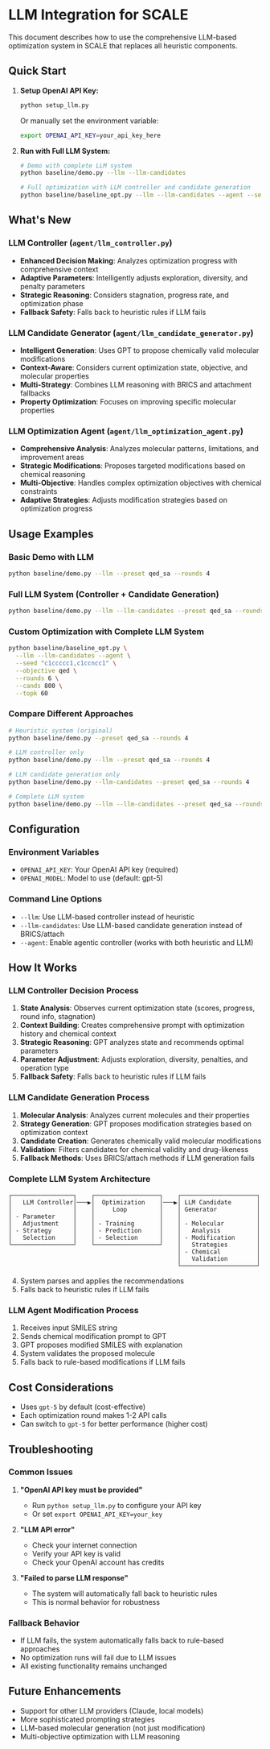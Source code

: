 # LLM Integration for SCALE

This document describes how to use the comprehensive LLM-based optimization system in SCALE that replaces all heuristic components.

## Quick Start

1. **Setup OpenAI API Key:**
   ```bash
   python setup_llm.py
   ```
   Or manually set the environment variable:
   ```bash
   export OPENAI_API_KEY=your_api_key_here
   ```

2. **Run with Full LLM System:**
   ```bash
   # Demo with complete LLM system
   python baseline/demo.py --llm --llm-candidates
   
   # Full optimization with LLM controller and candidate generation
   python baseline/baseline_opt.py --llm --llm-candidates --agent --seed "c1ccccc1" --rounds 6
   ```

## What's New

### LLM Controller (`agent/llm_controller.py`)
- **Enhanced Decision Making**: Analyzes optimization progress with comprehensive context
- **Adaptive Parameters**: Intelligently adjusts exploration, diversity, and penalty parameters
- **Strategic Reasoning**: Considers stagnation, progress rate, and optimization phase
- **Fallback Safety**: Falls back to heuristic rules if LLM fails

### LLM Candidate Generator (`agent/llm_candidate_generator.py`)
- **Intelligent Generation**: Uses GPT to propose chemically valid molecular modifications
- **Context-Aware**: Considers current optimization state, objective, and molecular properties
- **Multi-Strategy**: Combines LLM reasoning with BRICS and attachment fallbacks
- **Property Optimization**: Focuses on improving specific molecular properties

### LLM Optimization Agent (`agent/llm_optimization_agent.py`)
- **Comprehensive Analysis**: Analyzes molecular patterns, limitations, and improvement areas
- **Strategic Modifications**: Proposes targeted modifications based on chemical reasoning
- **Multi-Objective**: Handles complex optimization objectives with chemical constraints
- **Adaptive Strategies**: Adjusts modification strategies based on optimization progress

## Usage Examples

### Basic Demo with LLM
```bash
python baseline/demo.py --llm --preset qed_sa --rounds 4
```

### Full LLM System (Controller + Candidate Generation)
```bash
python baseline/demo.py --llm --llm-candidates --preset qed_sa --rounds 4
```

### Custom Optimization with Complete LLM System
```bash
python baseline/baseline_opt.py \
  --llm --llm-candidates --agent \
  --seed "c1ccccc1,c1ccncc1" \
  --objective qed \
  --rounds 6 \
  --cands 800 \
  --topk 60
```

### Compare Different Approaches
```bash
# Heuristic system (original)
python baseline/demo.py --preset qed_sa --rounds 4

# LLM controller only
python baseline/demo.py --llm --preset qed_sa --rounds 4

# LLM candidate generation only
python baseline/demo.py --llm-candidates --preset qed_sa --rounds 4

# Complete LLM system
python baseline/demo.py --llm --llm-candidates --preset qed_sa --rounds 4
```

## Configuration

### Environment Variables
- `OPENAI_API_KEY`: Your OpenAI API key (required)
- `OPENAI_MODEL`: Model to use (default: gpt-5)

### Command Line Options
- `--llm`: Use LLM-based controller instead of heuristic
- `--llm-candidates`: Use LLM-based candidate generation instead of BRICS/attach
- `--agent`: Enable agentic controller (works with both heuristic and LLM)

## How It Works

### LLM Controller Decision Process
1. **State Analysis**: Observes current optimization state (scores, progress, round info, stagnation)
2. **Context Building**: Creates comprehensive prompt with optimization history and chemical context
3. **Strategic Reasoning**: GPT analyzes state and recommends optimal parameters
4. **Parameter Adjustment**: Adjusts exploration, diversity, penalties, and operation type
5. **Fallback Safety**: Falls back to heuristic rules if LLM fails

### LLM Candidate Generation Process
1. **Molecular Analysis**: Analyzes current molecules and their properties
2. **Strategy Generation**: GPT proposes modification strategies based on optimization context
3. **Candidate Creation**: Generates chemically valid molecular modifications
4. **Validation**: Filters candidates for chemical validity and drug-likeness
5. **Fallback Methods**: Uses BRICS/attach methods if LLM generation fails

### Complete LLM System Architecture
```
┌─────────────────┐    ┌──────────────────┐    ┌─────────────────────┐
│   LLM Controller│───▶│  Optimization    │───▶│ LLM Candidate       │
│                 │    │     Loop         │    │ Generator           │
│ - Parameter     │    │                  │    │                     │
│   Adjustment    │    │ - Training       │    │ - Molecular         │
│ - Strategy      │    │ - Prediction     │    │   Analysis          │
│   Selection     │    │ - Selection      │    │ - Modification      │
└─────────────────┘    └──────────────────┘    │   Strategies        │
                                               │ - Chemical          │
                                               │   Validation        │
                                               └─────────────────────┘
```
4. System parses and applies the recommendations
5. Falls back to heuristic rules if LLM fails

### LLM Agent Modification Process
1. Receives input SMILES string
2. Sends chemical modification prompt to GPT
3. GPT proposes modified SMILES with explanation
4. System validates the proposed molecule
5. Falls back to rule-based modifications if LLM fails

## Cost Considerations

- Uses `gpt-5` by default (cost-effective)
- Each optimization round makes 1-2 API calls
- Can switch to `gpt-5` for better performance (higher cost)

## Troubleshooting

### Common Issues

1. **"OpenAI API key must be provided"**
   - Run `python setup_llm.py` to configure your API key
   - Or set `export OPENAI_API_KEY=your_key`

2. **"LLM API error"**
   - Check your internet connection
   - Verify your API key is valid
   - Check your OpenAI account has credits

3. **"Failed to parse LLM response"**
   - The system will automatically fall back to heuristic rules
   - This is normal behavior for robustness

### Fallback Behavior
- If LLM fails, the system automatically falls back to rule-based approaches
- No optimization runs will fail due to LLM issues
- All existing functionality remains unchanged

## Future Enhancements

- Support for other LLM providers (Claude, local models)
- More sophisticated prompting strategies
- LLM-based molecular generation (not just modification)
- Multi-objective optimization with LLM reasoning

